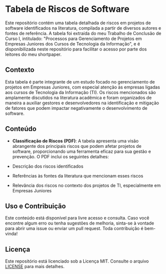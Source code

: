 # Tabela de Riscos de Software

Este repositório contém uma tabela detalhada de riscos em projetos de software identificados na literatura, compilada a partir de diversos autores e fontes de referência. A tabela foi extraída do meu Trabalho de Conclusão de Curso I, intitulado: "Processos para Gerenciamento de Projetos em Empresas Juniores dos Cursos de Tecnologia da Informação", e é disponibilizada neste repositório para facilitar o acesso por parte dos leitores do meu shortpaper.

## Contexto

Esta tabela é parte integrante de um estudo focado no gerenciamento de projetos em Empresas Juniores, com especial atenção às empresas ligadas aos cursos de Tecnologia da Informação (TI). Os riscos mencionados são amplamente discutidos na literatura acadêmica e foram organizados de maneira a auxiliar gestores e desenvolvedores na identificação e mitigação de fatores que podem impactar negativamente o desenvolvimento de software.

## Conteúdo

- **Classificação de Riscos (PDF)**: A tabela apresenta uma visão abrangente dos principais riscos que podem afetar projetos de software, proporcionando uma ferramenta eficaz para sua gestão e prevenção.
O PDF inclui os seguintes detalhes:

- Descrição dos riscos identificados
- Referências às fontes da literatura que mencionam esses riscos
- Relevância dos riscos no contexto dos projetos de TI, especialmente em Empresas Juniores

## Uso e Contribuição

Este conteúdo está disponível para livre acesso e consulta. Caso você encontre algum erro ou tenha sugestões de melhoria, sinta-se à vontade para abrir uma issue ou enviar um pull request. Toda contribuição é bem-vinda!

## Licença
Este repositório está licenciado sob a Licença MIT. Consulte o arquivo [LICENSE](./LICENSE) para mais detalhes.
